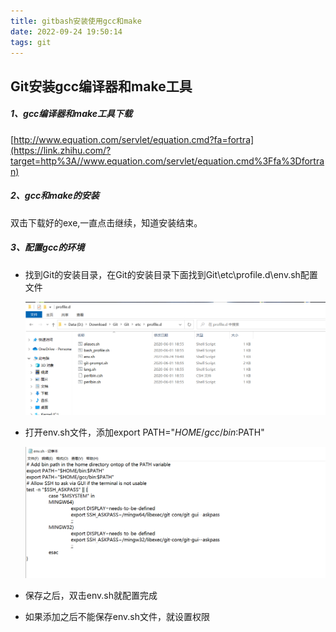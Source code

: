 ```yaml
---
title: gitbash安装使用gcc和make
date: 2022-09-24 19:50:14
tags: git
---
```


## Git安装gcc编译器和make工具

##### 1、gcc编译器和make工具下载

[http://www.equation.com/servlet/equation.cmd?fa=fortra](https://link.zhihu.com/?target=http%3A//www.equation.com/servlet/equation.cmd%3Ffa%3Dfortran) 



##### 2、gcc和make的安装

双击下载好的exe,一直点击继续，知道安装结束。



##### 3、配置gcc的环境

- 找到Git的安装目录，在Git的安装目录下面找到Git\etc\profile.d\env.sh配置文件

  ![image-20220924200051244](gitbash安装使用gcc和make/image-20220924200051244.png)

- 打开env.sh文件，添加export PATH="$HOME/gcc/bin:$PATH"

  ![image-20220924200222615](gitbash安装使用gcc和make/image-20220924200222615.png)

- 保存之后，双击env.sh就配置完成
- 如果添加之后不能保存env.sh文件，就设置权限